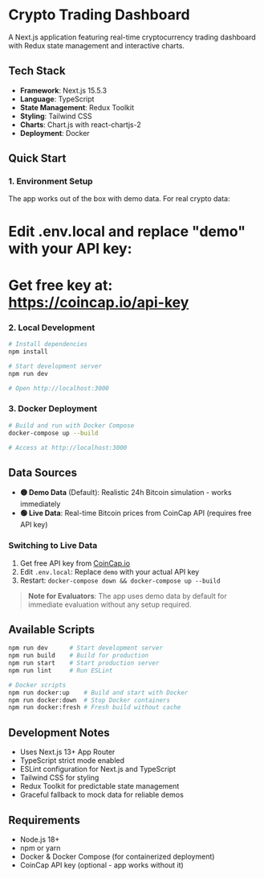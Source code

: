 # Crypto Trading Dashboard

A Next.js application featuring real-time cryptocurrency trading dashboard with Redux state management and interactive charts.

## Tech Stack

- **Framework**: Next.js 15.5.3
- **Language**: TypeScript
- **State Management**: Redux Toolkit
- **Styling**: Tailwind CSS
- **Charts**: Chart.js with react-chartjs-2
- **Deployment**: Docker

## Quick Start

### 1. Environment Setup

The app works out of the box with demo data. For real crypto data:

# Edit .env.local and replace "demo" with your API key:
# Get free key at: https://coincap.io/api-key


### 2. Local Development

```bash
# Install dependencies
npm install

# Start development server
npm run dev

# Open http://localhost:3000
```

### 3. Docker Deployment

```bash
# Build and run with Docker Compose
docker-compose up --build

# Access at http://localhost:3000
```

## Data Sources

- **🟡 Demo Data** (Default): Realistic 24h Bitcoin simulation - works immediately
- **🟢 Live Data**: Real-time Bitcoin prices from CoinCap API (requires free API key)

### Switching to Live Data
1. Get free API key from [CoinCap.io](https://coincap.io/api-key)
2. Edit `.env.local`: Replace `demo` with your actual API key
3. Restart: `docker-compose down && docker-compose up --build`

> **Note for Evaluators**: The app uses demo data by default for immediate evaluation without any setup required.

## Available Scripts

```bash
npm run dev      # Start development server
npm run build    # Build for production
npm run start    # Start production server
npm run lint     # Run ESLint

# Docker scripts
npm run docker:up    # Build and start with Docker
npm run docker:down  # Stop Docker containers
npm run docker:fresh # Fresh build without cache
```

## Development Notes

- Uses Next.js 13+ App Router
- TypeScript strict mode enabled
- ESLint configuration for Next.js and TypeScript
- Tailwind CSS for styling
- Redux Toolkit for predictable state management
- Graceful fallback to mock data for reliable demos

## Requirements

- Node.js 18+
- npm or yarn
- Docker & Docker Compose (for containerized deployment)
- CoinCap API key (optional - app works without it)